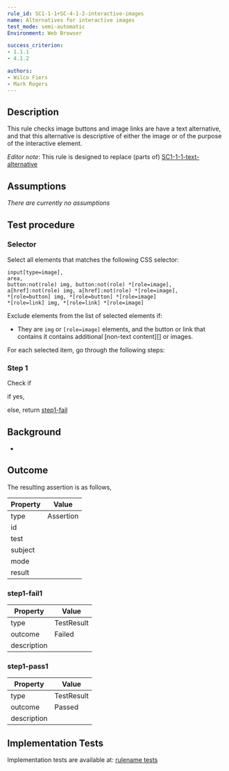 ```yaml
---
rule_id: SC1-1-1+SC-4-1-2-interactive-images
name: Alternatives for interactive images
test_mode: semi-automatic
Environment: Web Browser

success_criterion:
- 1.1.1
- 4.1.2

authors:
- Wilco Fiers
- Mark Rogers
---
```


## Description

This rule checks image buttons and image links are have a text alternative, and that this alternative is descriptive of either the image or of the purpose of the interactive element.

*Editor note*: This rule is designed to replace (parts of) [SC1-1-1-text-alternative](/rules/SC1-1-1-text-alternative.html)

## Assumptions

*There are currently no assumptions*

## Test procedure

### Selector

Select all elements that matches the following CSS selector:

    input[type=image],
    area,
    button:not(role) img, button:not(role) *[role=image],
    a[href]:not(role) img, a[href]:not(role) *[role=image],
    *[role=button] img, *[role=button] *[role=image]
    *[role=link] img, *[role=link] *[role=image]

Exclude elements from the list of selected elements if:

  - They are `img` or `[role=image]` elements, and the button or link that contains it contains additional [non-text content][] or images.

For each selected item, go through the following steps:

### Step 1

Check if

if yes,

else, return [step1-fail](#step1-fail)

## Background

-

## Outcome

The resulting assertion is as follows,

| Property | Value
|----------|----------
| type     | Assertion
| id       |
| test     |
| subject  |
| mode     |
| result   |

### step1-fail1

| Property    | Value
|-------------|----------
| type        | TestResult
| outcome     | Failed
| description |

### step1-pass1

| Property    | Value
|-------------|----------
| type        | TestResult
| outcome     | Passed
| description |

## Implementation Tests

Implementation tests are available at: [rulename tests]()
